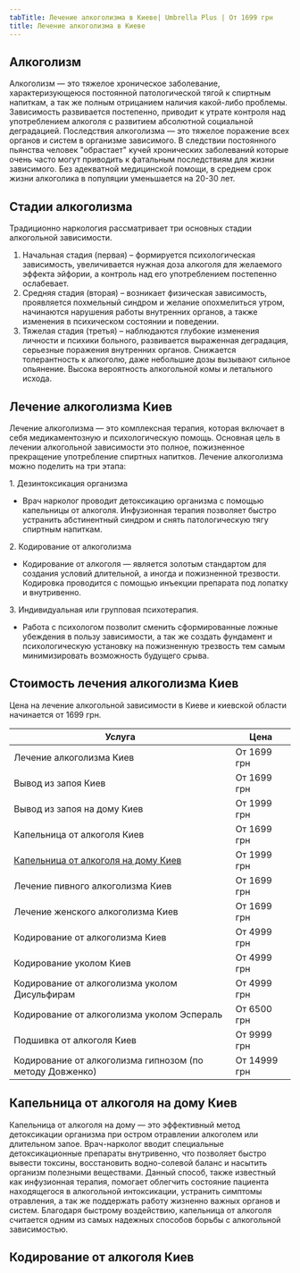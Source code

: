 ```yaml
---
tabTitle: Лечение алкоголизма в Киеве| Umbrella Plus | От 1699 грн
title: Лечение алкоголизма в Киеве
---
```


## Алкоголизм

Алкоголизм — это тяжелое хроническое заболевание, характеризующеюся постоянной патологической тягой к спиртным напиткам, а так же полным отрицанием наличия какой-либо проблемы. Зависимость развивается постепенно, приводит к  утрате контроля над употреблением алкоголя с развитием абсолютной социальной деградацией. Последствия алкоголизма — это тяжелое поражение всех органов и систем в организме зависимого. В следствии постоянного пьянства человек "обрастает" кучей хронических заболеваний которые очень часто могут приводить к фатальным последствиям для жизни зависимого. Без адекватной медицинской помощи, в среднем срок жизни алкоголика в популяции уменьшается на 20-30 лет.

## Стадии алкоголизма

Традиционно наркология рассматривает три основных стадии алкогольной зависимости.

1. Начальная стадия (первая) – формируется психологическая зависимость, увеличивается нужная доза алкоголя для желаемого эффекта эйфории, а контроль над его употреблением постепенно ослабевает.
2. Средняя стадия (вторая) – возникает физическая зависимость, проявляется похмельный синдром и желание опохмелиться утром, начинаются нарушения работы внутренних органов, а также изменения в психическом состоянии и поведении.
3. Тяжелая стадия (третья) – наблюдаются глубокие изменения личности и психики больного, развивается выраженная деградация, серьезные поражения внутренних органов. Снижается толерантность к алкоголю, даже небольшие дозы вызывают сильное опьянение. Высока вероятность алкогольной комы и летального исхода.

## Лечение алкоголизма Киев

Лечение алкоголизма — это комплексная терапия, которая включает в себя медикаментозную и психологическую помощь. Основная цель в лечении алкогольной зависимости это полное, пожизненное прекращение употребление спиртных напитков. Лечение алкоголизма можно поделить на три этапа:

1\. Дезинтоксикация организма

* Врач нарколог проводит детоксикацию организма с помощью капельницы от алкоголя. Инфузионная терапия позволяет быстро устранить абстинентный синдром и снять патологическую тягу спиртным напиткам. 

2\. Кодирование от алкоголизма

* Кодирование от алкоголя — является золотым стандартом для создания условий длительной, а иногда и пожизненной трезвости. Кодировка проводится с помощью инъекции препарата под лопатку и внутривенно.

3\. Индивидуальная или групповая психотерапия.

* Работа с психологом позволит сменить сформированные ложные убеждения в пользу зависимости, а так же создать фундамент и психологическую установку на пожизненную трезвость тем самым минимизировать возможность будущего срыва.

## Стоимость лечения алкоголизма Киев

Цена на лечение алкогольной зависимости в Киеве и киевской области начинается от 1699 грн.

| Услуга                                                                                                       | Цена         |
| ------------------------------------------------------------------------------------------------------------ | ------------ |
| Лечение алкоголизма Киев                                                                                     | От 1699 грн  |
| Вывод из запоя Киев                                                                                          | От 1699 грн  |
| Вывод из запоя на дому Киев                                                                                  | От 1999 грн  |
| Капельница от алкоголя Киев                                                                                  | От 1699 грн  |
| [Капельница от алкоголя на дому Киев](https://umbrella-plus.com.ua/kiev/kapelnica_ot_alkogola_na_domy_kiev/) | От 1999 грн  |
| Лечение пивного алкоголизма Киев                                                                             | От 1699 грн  |
| Лечение женского алкоголизма Киев                                                                            | От 1699 грн  |
| Кодирование от алкоголизма Киев                                                                              | От 4999 грн  |
| Кодирование уколом Киев                                                                                      | От 4999 грн  |
| Кодирование от алкоголизма уколом Дисульфирам                                                                | От 4999 грн  |
| Кодирование от алкоголизма уколом Эспераль                                                                   | От 6500 грн  |
| Подшивка от алкоголя Киев                                                                                    | От 9999 грн  |
| Кодирование от алкоголизма гипнозом (по методу Довженко)                                                     | От 14999 грн |

## Капельница от алкоголя на дому Киев

Капельница от алкоголя на дому — это эффективный метод детоксикации организма при остром отравлении алкоголем или длительном запое. Врач-нарколог вводит специальные детоксикационные препараты внутривенно, что позволяет быстро вывести токсины, восстановить водно-солевой баланс и насытить организм полезными веществами. Данный способ, также известный как инфузионная терапия, помогает облегчить состояние пациента находящегося в алкогольной интоксикации, устранить симптомы отравления, а так же поддержать работу жизненно важных органов и систем. Благодаря быстрому воздействию, капельница от алкоголя считается одним из самых надежных способов борьбы с алкогольной зависимостью.

## Кодирование от алкоголя Киев
